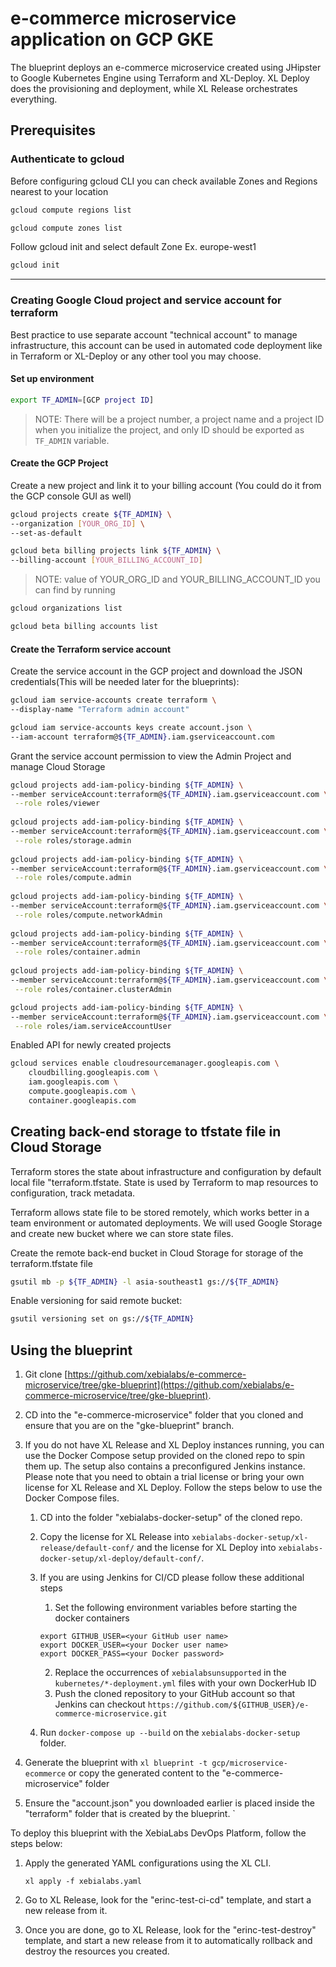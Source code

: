 # e-commerce microservice application on GCP GKE

The blueprint deploys an e-commerce microservice created using JHipster to Google Kubernetes Engine using Terraform and XL-Deploy.
XL Deploy does the provisioning and deployment, while XL Release orchestrates everything.

## Prerequisites

### Authenticate to gcloud

Before configuring gcloud CLI you can check available Zones and Regions nearest to your location

```sh
gcloud compute regions list

gcloud compute zones list
```

Follow gcloud init and select default Zone Ex. europe-west1

```sh
gcloud init
```

***********************

### Creating Google Cloud project and service account for terraform

Best practice to use separate account "technical account" to manage infrastructure, this account can be used in automated code deployment like in Terraform or XL-Deploy or any other tool you may choose.

#### Set up environment

```sh
export TF_ADMIN=[GCP project ID]
```

> NOTE: There will be a project number, a project name and a project ID when you initialize the project, and only ID should be exported as `TF_ADMIN` variable.

#### Create the GCP Project

Create a new project and link it to your billing account (You could do it from the GCP console GUI as well)

```sh
gcloud projects create ${TF_ADMIN} \
--organization [YOUR_ORG_ID] \
--set-as-default

gcloud beta billing projects link ${TF_ADMIN} \
--billing-account [YOUR_BILLING_ACCOUNT_ID]
```

> NOTE: value of YOUR_ORG_ID and YOUR_BILLING_ACCOUNT_ID you can find by running

```sh
gcloud organizations list

gcloud beta billing accounts list
```

#### Create the Terraform service account

Create the service account in the GCP project and download the JSON credentials(This will be needed later for the blueprints):

```sh
gcloud iam service-accounts create terraform \
--display-name "Terraform admin account"

gcloud iam service-accounts keys create account.json \
--iam-account terraform@${TF_ADMIN}.iam.gserviceaccount.com
```

Grant the service account permission to view the Admin Project and manage Cloud Storage

```sh
gcloud projects add-iam-policy-binding ${TF_ADMIN} \
--member serviceAccount:terraform@${TF_ADMIN}.iam.gserviceaccount.com \
 --role roles/viewer
 
gcloud projects add-iam-policy-binding ${TF_ADMIN} \
--member serviceAccount:terraform@${TF_ADMIN}.iam.gserviceaccount.com \
 --role roles/storage.admin
  
gcloud projects add-iam-policy-binding ${TF_ADMIN} \
--member serviceAccount:terraform@${TF_ADMIN}.iam.gserviceaccount.com \
 --role roles/compute.admin
  
gcloud projects add-iam-policy-binding ${TF_ADMIN} \
--member serviceAccount:terraform@${TF_ADMIN}.iam.gserviceaccount.com \
 --role roles/compute.networkAdmin
  
gcloud projects add-iam-policy-binding ${TF_ADMIN} \
--member serviceAccount:terraform@${TF_ADMIN}.iam.gserviceaccount.com \
 --role roles/container.admin
  
gcloud projects add-iam-policy-binding ${TF_ADMIN} \
--member serviceAccount:terraform@${TF_ADMIN}.iam.gserviceaccount.com \
 --role roles/container.clusterAdmin

gcloud projects add-iam-policy-binding ${TF_ADMIN} \
--member serviceAccount:terraform@${TF_ADMIN}.iam.gserviceaccount.com \
 --role roles/iam.serviceAccountUser
```

Enabled API for newly created projects

```sh
gcloud services enable cloudresourcemanager.googleapis.com \
    cloudbilling.googleapis.com \
    iam.googleapis.com \
    compute.googleapis.com \
    container.googleapis.com
```

## Creating back-end storage to tfstate file in Cloud Storage

Terraform stores the state about infrastructure and configuration by default local file "terraform.tfstate. State is used by Terraform to map resources to configuration, track metadata.

Terraform allows state file to be stored remotely, which works better in a team environment or automated deployments.
We will used Google Storage and create new bucket where we can store state files.

Create the remote back-end bucket in Cloud Storage for storage of the terraform.tfstate file

```sh
gsutil mb -p ${TF_ADMIN} -l asia-southeast1 gs://${TF_ADMIN}
```

Enable versioning for said remote bucket:

```sh
gsutil versioning set on gs://${TF_ADMIN}
```

## Using the blueprint

1. Git clone [https://github.com/xebialabs/e-commerce-microservice/tree/gke-blueprint](https://github.com/xebialabs/e-commerce-microservice/tree/gke-blueprint).
2. CD into the "e-commerce-microservice" folder that you cloned and ensure that you are on the "gke-blueprint" branch.
3. If you do not have XL Release and XL Deploy instances running, you can use the Docker Compose setup provided on the cloned repo to spin them up. The setup also contains a preconfigured Jenkins instance.
Please note that you need to obtain a trial license or bring your own license for XL Release and XL Deploy. Follow the steps below to use the Docker Compose files.

    1. CD into the folder "xebialabs-docker-setup" of the cloned repo.
    2. Copy the license for XL Release into `xebialabs-docker-setup/xl-release/default-conf/` and the license for XL Deploy into `xebialabs-docker-setup/xl-deploy/default-conf/`.
    3. If you are using Jenkins for CI/CD please follow these additional steps
        1. Set the following environment variables before starting the docker containers

        ```
        export GITHUB_USER=<your GitHub user name>
        export DOCKER_USER=<your Docker user name>
        export DOCKER_PASS=<your Docker password>
        ```
        2. Replace the occurrences of `xebialabsunsupported` in the `kubernetes/*-deployment.yml` files with your own DockerHub ID
        3. Push the cloned repository to your GitHub account so that Jenkins can checkout `https://github.com/${GITHUB_USER}/e-commerce-microservice.git`
    4. Run `docker-compose up --build` on the `xebialabs-docker-setup` folder.

4. Generate the blueprint with `xl blueprint -t gcp/microservice-ecommerce` or copy the generated content to the "e-commerce-microservice" folder
5. Ensure the "account.json" you downloaded earlier is placed inside the "terraform" folder that is created by the blueprint.
`

To deploy this blueprint with the XebiaLabs DevOps Platform, follow the steps below:

1. Apply the generated YAML configurations using the XL CLI.

    ```
    xl apply -f xebialabs.yaml
    ```

2. Go to XL Release, look for the "erinc-test-ci-cd" template, and start a new release from it.
3. Once you are done, go to XL Release, look for the "erinc-test-destroy" template, and start a new release from it to automatically rollback and destroy the resources you created.